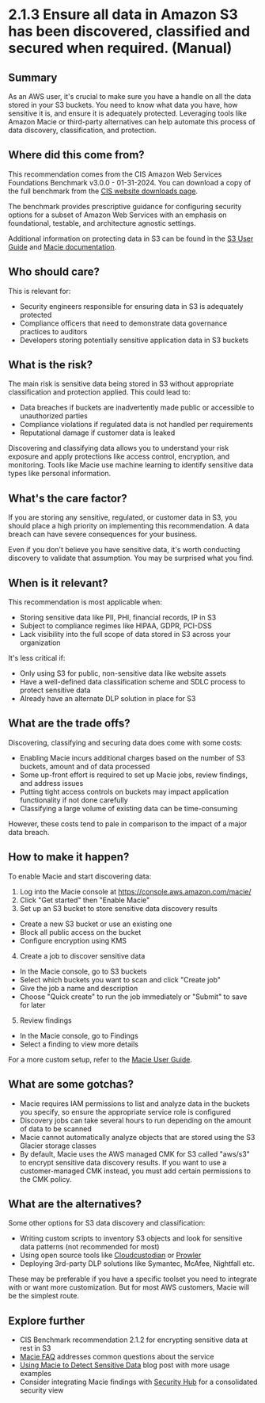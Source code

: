 # 2.1.3 Ensure all data in Amazon S3 has been discovered, classified and secured when required. (Manual)

## Summary
As an AWS user, it's crucial to make sure you have a handle on all the data stored in your S3 buckets. You need to know what data you have, how sensitive it is, and ensure it is adequately protected. Leveraging tools like Amazon Macie or third-party alternatives can help automate this process of data discovery, classification, and protection.

## Where did this come from?
This recommendation comes from the CIS Amazon Web Services Foundations Benchmark v3.0.0 - 01-31-2024. You can download a copy of the full benchmark from the [CIS website downloads page](https://downloads.cisecurity.org/#/).

The benchmark provides prescriptive guidance for configuring security options for a subset of Amazon Web Services with an emphasis on foundational, testable, and architecture agnostic settings. 

Additional information on protecting data in S3 can be found in the [S3 User Guide](https://docs.aws.amazon.com/AmazonS3/latest/userguide/security.html) and [Macie documentation](https://docs.aws.amazon.com/macie/latest/user/what-is-macie.html).

## Who should care? 
This is relevant for:
- Security engineers responsible for ensuring data in S3 is adequately protected
- Compliance officers that need to demonstrate data governance practices to auditors
- Developers storing potentially sensitive application data in S3 buckets

## What is the risk?
The main risk is sensitive data being stored in S3 without appropriate classification and protection applied. This could lead to:
- Data breaches if buckets are inadvertently made public or accessible to unauthorized parties
- Compliance violations if regulated data is not handled per requirements
- Reputational damage if customer data is leaked

Discovering and classifying data allows you to understand your risk exposure and apply protections like access control, encryption, and monitoring. Tools like Macie use machine learning to identify sensitive data types like personal information.

## What's the care factor?
If you are storing any sensitive, regulated, or customer data in S3, you should place a high priority on implementing this recommendation. A data breach can have severe consequences for your business.

Even if you don't believe you have sensitive data, it's worth conducting discovery to validate that assumption. You may be surprised what you find.

## When is it relevant?
This recommendation is most applicable when:
- Storing sensitive data like PII, PHI, financial records, IP in S3 
- Subject to compliance regimes like HIPAA, GDPR, PCI-DSS
- Lack visibility into the full scope of data stored in S3 across your organization

It's less critical if:
- Only using S3 for public, non-sensitive data like website assets
- Have a well-defined data classification scheme and SDLC process to protect sensitive data
- Already have an alternate DLP solution in place for S3

## What are the trade offs?
Discovering, classifying and securing data does come with some costs:
- Enabling Macie incurs additional charges based on the number of S3 buckets, amount and of data processed
- Some up-front effort is required to set up Macie jobs, review findings, and address issues
- Putting tight access controls on buckets may impact application functionality if not done carefully
- Classifying a large volume of existing data can be time-consuming 

However, these costs tend to pale in comparison to the impact of a major data breach.

## How to make it happen?
To enable Macie and start discovering data:

1. Log into the Macie console at https://console.aws.amazon.com/macie/
2. Click "Get started" then "Enable Macie"
3. Set up an S3 bucket to store sensitive data discovery results
  - Create a new S3 bucket or use an existing one  
  - Block all public access on the bucket
  - Configure encryption using KMS 
4. Create a job to discover sensitive data
  - In the Macie console, go to S3 buckets
  - Select which buckets you want to scan and click "Create job"
  - Give the job a name and description
  - Choose "Quick create" to run the job immediately or "Submit" to save for later
5. Review findings  
  - In the Macie console, go to Findings
  - Select a finding to view more details

For a more custom setup, refer to the [Macie User Guide](https://docs.aws.amazon.com/macie/latest/user/macie-user-guide.html).

## What are some gotchas?
- Macie requires IAM permissions to list and analyze data in the buckets you specify, so ensure the appropriate service role is configured
- Discovery jobs can take several hours to run depending on the amount of data to be scanned
- Macie cannot automatically analyze objects that are stored using the S3 Glacier storage classes
- By default, Macie uses the AWS managed CMK for S3 called "aws/s3" to encrypt sensitive data discovery results. If you want to use a customer-managed CMK instead, you must add certain permissions to the CMK policy.

## What are the alternatives?
Some other options for S3 data discovery and classification:

- Writing custom scripts to inventory S3 objects and look for sensitive data patterns (not recommended for most)
- Using open source tools like [Cloudcustodian](https://cloudcustodian.io/docs/aws/examples/index.html) or [Prowler](https://github.com/prowler-cloud/prowler)
- Deploying 3rd-party DLP solutions like Symantec, McAfee, Nightfall etc.

These may be preferable if you have a specific toolset you need to integrate with or want more customization. But for most AWS customers, Macie will be the simplest route.

## Explore further
- CIS Benchmark recommendation 2.1.2 for encrypting sensitive data at rest in S3
- [Macie FAQ](https://aws.amazon.com/macie/faq/) addresses common questions about the service
- [Using Macie to Detect Sensitive Data](https://aws.amazon.com/blogs/security/how-to-use-amazon-macie-to-preview-sensitive-data-in-s3-buckets/) blog post with more usage examples
- Consider integrating Macie findings with [Security Hub](https://aws.amazon.com/security-hub/?aws-security-hub-blogs.sort-by=item.additionalFields.createdDate&aws-security-hub-blogs.sort-order=desc) for a consolidated security view